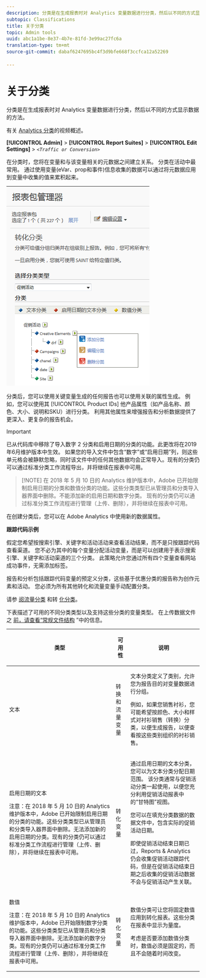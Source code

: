 ```yaml
---
description: 分类是在生成报表时对 Analytics 变量数据进行分类，然后以不同的方式显示数据的方法。
subtopic: Classifications
title: 关于分类
topic: Admin tools
uuid: abc1a1be-8e37-4b7e-81fd-3e99ac27fc6a
translation-type: tm+mt
source-git-commit: dabaf6247695bc4f3d9bfe668f3ccfca12a52269

---
```



# 关于分类

分类是在生成报表时对 Analytics 变量数据进行分类，然后以不同的方式显示数据的方法。

有关 [Analytics 分类](https://video.tv.adobe.com/v/16853/?captions=chi_hans)的视频概述。

**[!UICONTROL Admin]** > **[!UICONTROL Report Suites]** > **[!UICONTROL Edit Settings]** > *`<Traffic or Conversion>`*

在分类时，您将在变量和与该变量相关的元数据之间建立关系。 分类在活动中最常用。 通过使用变量(eVar、prop和事件)信息收集的数据可以通过将元数据应用到变量中收集的值来累积起来。

![步骤信息](assets/sub_class_create.png)

分类后，您可以使用关键变量生成的任何报告也可以使用关联的属性生成。 例如，您可以使用其 [!UICONTROL Product IDs] 他产品属性（如产品名称、颜色、大小、说明和SKU）进行分类。 利用其他属性来增强报告和分析数据提供了更深入、更复杂的报告机会。

>[!IMPORTANT]
>
>已从代码库中移除了导入数字 2 分类和启用日期的分类的功能。此更改将在2019年6月维护版本中生效。 如果您的导入文件中包含“数字”或“启用日期”列，则这些单元格会被静默忽略，同时该文件中的任何其他数据均会正常导入。现有的分类仍可以通过标准分类工作流程导出，并将继续在报表中可用。

>[!NOTE] 在 2018 年 5 月 10 日的 Analytics 维护版本中，Adobe 已开始限制启用日期的分类和数值分类的功能。这些分类类型已从管理员和分类导入器界面中删除。不能添加新的启用日期和数字分类。 现有的分类仍可以通过标准分类工作流程进行管理（上传、删除），并将继续在报表中可用。

在创建分类后，您可以在 Adobe Analytics 中使用新的数据属性。

**跟踪代码示例**

假定您希望按搜索引擎、关键字和活动活动来查看活动结果，而不是只按跟踪代码查看渠道。 您不必为其中的每个变量分配活动变量，而是可以创建用于表示搜索引擎、关键字和活动渠道的三个分类。 此策略允许您通过所有四个变量查看网站成功事件，无需添加标签。

报告和分析包括跟踪代码变量的预定义分类，这些基于优惠分类的报告称为创作元素和活动。 您必须为所有其他转化和流量变量手动配置分类。

请参 [阅流量分类](/help/admin/admin/c-traffic-variables/traffic-classifications.md) 和转 [化分类](https://marketing.adobe.com/resources/help/zh_CN/reference/conversion_classifications.html)。

下表描述了可用的不同分类类型以及支持这些分类的变量类型。 在上传数据文件之 [前，请查看“常规文件结构](/help/components/c-classifications2/c-classifications-importer/c-saint-data-files.md) ”中的信息。

<table id="table_279728C28D9C40EE832ACC9F211B5F17"> 
 <thead> 
  <tr> 
   <th colname="col1" class="entry"> <p>类型 </p> </th> 
   <th colname="col2" class="entry"> <p>可用性 </p> </th> 
   <th colname="col3" class="entry"> <p>说明 </p> </th> 
  </tr> 
 </thead>
 <tbody> 
  <tr> 
   <td colname="col1"> <p> <span class="wintitle"> 文本</span> </p> </td> 
   <td colname="col2"> <p>转换和流量变量 </p> </td> 
   <td colname="col3"> <p>文本分类定义了类别，允许您为报告目的对变量数据进行分组。 </p> <p>例如，如果您销售衬衫，您可能希望按颜色、大小和样式对衬衫销售（转换）分类，以便生成报告，以便查看按这些类别组织的衬衫销售。 </p> </td> 
  </tr> 
  <tr> 
   <td colname="col1"> <p> <span class="wintitle"> 启用日期的文本</span> </p> <p>注意：在 2018 年 5 月 10 日的 Analytics 维护版本中，Adobe 已开始限制启用日期的分类的功能。这些分类类型已从管理员和分类导入器界面中删除。无法添加新的启用日期的分类。现有的分类仍可以通过标准分类工作流程进行管理（上传、删除），并将继续在报表中可用。 </p> </td> 
   <td colname="col2"> <p>转化变量 </p> </td> 
   <td colname="col3"> <p>通过启用日期的文本分类，您可以为文本分类分配日期范围。 该分类通常与促销活动分类一起使用，以便您充分利用<span class="wintitle">促销活动</span>报表中的“甘特图”视图。 </p> <p>您可以在填充分类数据的数据文件中，包含实际的促销活动日期。 </p> <p>即使促销活动结束日期已过，Reports &amp; Analytics 仍会收集促销活动跟踪代码，但是在促销活动结束日期之后收集的促销活动数据不会与促销活动产生关联。 </p> </td> 
  </tr> 
  <tr> 
   <td colname="col1"> <p> <span class="wintitle"> 数值</span> <p>注意：在 2018 年 5 月 10 日的 Analytics 维护版本中，Adobe 已开始限制数字分类的功能。这些分类类型已从管理员和分类导入器界面中删除。无法添加新的数字分类。现有的分类仍可以通过标准分类工作流程进行管理（上传、删除），并将继续在报表中可用。 </p> </p> </td> 
   <td colname="col2"> <p>转化变量 </p> </td> 
   <td colname="col3"> <p>数值分类可让您将固定数值应用到<span class="wintitle">转化</span>报表。这些分类在报表中显示为量度。 </p> <p>考虑是否要添加<span class="wintitle">数值</span>分类时，数值必须是固定的，而且不会随着时间改变。 </p> </td> 
  </tr> 
 </tbody> 
</table>

